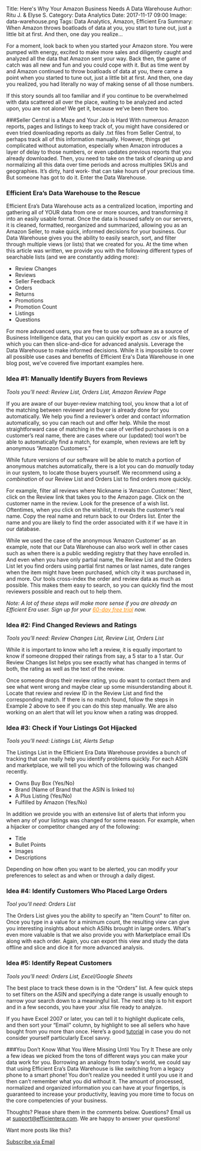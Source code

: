 Title: Here's Why Your Amazon Business Needs A Data Warehouse
Author: Ritu J. & Elyse S.
Category: Data Analytics
Date: 2017-11-17 09:00
Image: data-warehouse.png
Tags: Data Analytics, Amazon, Efficient Era
Summary: When Amazon throws boatloads of data at you, you start to tune out, just a little bit at first. And then, one day you realize...

For a moment, look back to when you started your Amazon store. You were pumped with energy, excited to make more sales and diligently caught and analyzed all the data that Amazon sent your way. Back then, the game of catch was all new and fun and you could cope with it. But as time went by and Amazon continued to throw boatloads of data at you, there came a point when you started to tune out, just a little bit at first. And then, one day you realized, you had literally no way of making sense of all those numbers.

If this story sounds all too familiar and if you continue to be overwhelmed with data scattered all over the place, waiting to be analyzed and acted upon, you are not alone! We get it, because we’ve been there too.

###Seller Central is a Maze and Your Job is Hard
With numerous Amazon reports, pages and listings to keep track of, you might have considered or even tried downloading reports as daily .txt files from Seller Central, to perhaps track all of this information manually. However, things get complicated without automation, especially when Amazon introduces a layer of delay to those numbers, or even updates previous reports that you already downloaded. Then, you need to take on the task of cleaning up and normalizing all this data over time periods and across multiples SKUs and geographies. It’s dirty, hard work- that can take hours of your precious time. But someone has got to do it. Enter the Data Warehouse.

### Efficient Era’s Data Warehouse to the Rescue
Efficient Era’s Data Warehouse acts as a centralized location, importing and gathering all of YOUR data from one or more sources, and transforming it into an easily usable format. Once the data is housed safely on our servers, it is cleaned, formatted, reorganized and summarized, allowing you as an Amazon Seller, to make quick, informed decisions for your business. Our Data Warehouse gives you the ability to easily search, sort, and filter through multiple views (or lists) that we created for you. At the time when this article was written, we provide you with the following different types of searchable lists (and we are constantly adding more):

- Review Changes
- Reviews
- Seller Feedback
- Orders
- Returns
- Promotions
- Promotion Count
- Listings
- Questions

For more advanced users, you are free to use our software as a source of Business Intelligence data, that you can quickly export as .csv or .xls files, which you can then slice-and-dice for advanced analysis. Leverage the Data Warehouse to make informed decisions.
While it is impossible to cover all possible use cases and benefits of Efficient Era's Data Warehouse in one blog post, we’ve covered five important examples here.

### Idea #1: Manually Identify Buyers from Reviews

*Tools you'll need: Review List, Orders List, Amazon Review Page*

If you are aware of our buyer-review matching tool, you know that a lot of the matching between reviewer and buyer is already done for you automatically. We help you find a reviewer’s order and contact information automatically, so you can reach out and offer help. While the most straightforward case of matching in the case of verified purchases is on a customer’s real name, there are cases where our (updated) tool won’t be able to automatically find a match, for example, when reviews are left by anonymous  “Amazon Customers.”

While future versions of our software will be able to match a portion of anonymous matches automatically, there is a lot you can do *manually* today in our system, to locate those buyers yourself. We recommend using a *combination* of our Review List and Orders List to find orders more quickly.

For example, filter all reviews where Nickname is ‘Amazon Customer.’ Next, click on the Review link that takes you to the Amazon page. Click on the customer name in the review. Look for the presence of a wish list. Oftentimes, when you click on the wishlist, it reveals the customer’s real name. Copy the real name and return back to our Orders list. Enter the name and you are likely to find the order associated with it if we have it in our database.

While we used the case of the anonymous ‘Amazon Customer’ as an example, note that our Data Warehouse can also work well in other cases such as when there is a public wedding registry that they have enrolled in. And even when you have only partial name, the Review List and the Orders List let you find orders using partial first names or last names, date ranges when the item might have been purchased, which city it was purchased in, and more.
Our tools cross-index the order and review data as much as possible. This makes them easy to search, so you can quickly find the most reviewers possible and reach out to help them.

*Note: A lot of these steps will make more sense if you are already an Efficient Era user. Sign up for your <a href="https://app.efficientera.com/signup/?" style="color:darkorange"> 60-day free trial</a> now.*

### Idea #2: Find Changed Reviews and Ratings
*Tools you'll need: Review Changes List, Review List, Orders List*

While it is important to know who left a review, it is equally important to know if someone dropped their ratings from say, a 5 star to a 1 star. Our Review Changes list helps you see exactly what has changed in terms of both, the rating as well as the text of the review.

Once someone drops their review rating, you do want to contact them and see what went wrong and maybe clear up some misunderstanding about it. Locate that review and review ID in the Review List and find the corresponding match. If there is no match found, follow the steps in Example 2 above to see if you can do this step manually. We are also working on an alert that will let you know when a rating was dropped.

### Idea #3: Check if Your Listings Got Hijacked
*Tools you'll need: Listings List, Alerts Setup*

The Listings List in the Efficient Era Data Warehouse provides a bunch of tracking that can really help you identify problems quickly.  For each ASIN and marketplace, we will tell you which of the following was changed recently.

- Owns Buy Box (Yes/No)
- Brand (Name of Brand that the ASIN is linked to)
- A Plus Listing	 (Yes/No)
- Fulfilled by Amazon (Yes/No)

In addition we provide you with an extensive list of alerts that inform you when any of your listings was changed for some reason. For example, when a hijacker or competitor changed any of the following:

- Title
- Bullet Points
- Images
- Descriptions

Depending on how often you want to be alerted, you can modify your preferences to select as and when or through a daily digest.

### Idea #4: Identify Customers Who Placed Large Orders

*Tool you'll need: Orders List*

The Orders List gives you the ability to specify an "Item Count" to filter on. Once you type in a value for a minimum count, the resulting view can give you interesting insights about which ASINs brought in large orders. What's even more valuable is that we also provide you with Marketplace email IDs along with each order. Again, you can export this view and study the data offline and slice and dice it for more advanced analysis.

### Idea #5: Identify Repeat Customers

*Tools you'll need: Orders List, Excel/Google Sheets*

The best place to track these down is in the “Orders” list. A few quick steps to set filters on the ASIN and specifying a date range is usually enough to narrow your search down to a meaningful list. The next step is to hit export and in a few seconds, you have your .xlsx file ready to analyze.

If you have Excel 2007 or later, you can tell it to highlight duplicate cells, and then sort your “Email" column, by highlight to see all sellers who have bought from you more than once. Here’s a good <a href="https://www.accountingweb.com/technology/excel/identifying-duplicate-values-in-an-excel-list" target="_blank">tutorial</a> in case you do not consider yourself particularly Excel savvy.

###You Don’t Know What You Were Missing Until You Try It
These are only a few ideas we picked from the tons of different ways you can make your data work for you. Borrowing an analogy from today's world, we could say that using Efficient Era’s Data Warehouse is like switching from a legacy phone to a smart phone! You don’t realize you needed it until you use it and then can’t remember what you did without it. The amount of processed, normalized and organized information you can have at your fingertips, is guaranteed to increase your productivity, leaving you more time to focus on the core competencies of your business.

Thoughts? Please share them in the comments below.  Questions? Email us at support@efficientera.com. We are happy to answer your questions!

Want more posts like this?

<a class="btn btn-primary" href="https://efficientera.leadpages.co/leadbox/121f91a73f72a2%3A12c54680e746dc/5687539843203072/" target="_blank">Subscribe via Email</a><script data-leadbox="121f91a73f72a2:12c54680e746dc" data-url="https://efficientera.leadpages.co/leadbox/121f91a73f72a2%3A12c54680e746dc/5687539843203072/" data-config="%7B%7D" type="text/javascript" src="https://efficientera.leadpages.co/leadbox-1468522675.js"></script>




